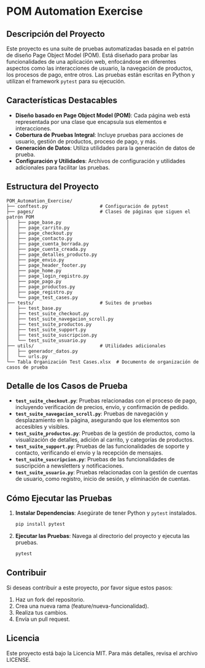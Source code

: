 
# POM Automation Exercise

## Descripción del Proyecto

Este proyecto es una suite de pruebas automatizadas basada en el patrón de diseño Page Object Model (POM). Está diseñado para probar las funcionalidades de una aplicación web, enfocándose en diferentes aspectos como las interacciones de usuario, la navegación de productos, los procesos de pago, entre otros. Las pruebas están escritas en Python y utilizan el framework `pytest` para su ejecución.

## Características Destacables

- **Diseño basado en Page Object Model (POM)**: Cada página web está representada por una clase que encapsula sus elementos e interacciones.
- **Cobertura de Pruebas Integral**: Incluye pruebas para acciones de usuario, gestión de productos, proceso de pago, y más.
- **Generación de Datos**: Utiliza utilidades para la generación de datos de prueba.
- **Configuración y Utilidades**: Archivos de configuración y utilidades adicionales para facilitar las pruebas.

## Estructura del Proyecto

```plaintext
POM_Automation_Exercise/
├── conftest.py                   # Configuración de pytest
├── pages/                        # Clases de páginas que siguen el patrón POM
│   ├── page_base.py
│   ├── page_carrito.py
│   ├── page_checkout.py
│   ├── page_contacto.py
│   ├── page_cuenta_borrada.py
│   ├── page_cuenta_creada.py
│   ├── page_detalles_producto.py
│   ├── page_envio.py
│   ├── page_header_footer.py
│   ├── page_home.py
│   ├── page_login_registro.py
│   ├── page_pago.py
│   ├── page_productos.py
│   ├── page_registro.py
│   └── page_test_cases.py
├── tests/                        # Suites de pruebas
│   ├── test_base.py
│   ├── test_suite_checkout.py
│   ├── test_suite_navegacion_scroll.py
│   ├── test_suite_productos.py
│   ├── test_suite_support.py
│   ├── test_suite_suscripcion.py
│   └── test_suite_usuario.py
├── utils/                        # Utilidades adicionales
│   ├── generador_datos.py
│   └── urls.py
└── Tabla Organización Test Cases.xlsx  # Documento de organización de casos de prueba
```

## Detalle de los Casos de Prueba

- **`test_suite_checkout.py`**: Pruebas relacionadas con el proceso de pago, incluyendo verificación de precios, envío, y confirmación de pedido.
- **`test_suite_navegacion_scroll.py`**: Pruebas de navegación y desplazamiento en la página, asegurando que los elementos son accesibles y visibles.
- **`test_suite_productos.py`**: Pruebas de la gestión de productos, como la visualización de detalles, adición al carrito, y categorías de productos.
- **`test_suite_support.py`**: Pruebas de las funcionalidades de soporte y contacto, verificando el envío y la recepción de mensajes.
- **`test_suite_suscripcion.py`**: Pruebas de las funcionalidades de suscripción a newsletters y notificaciones.
- **`test_suite_usuario.py`**: Pruebas relacionadas con la gestión de cuentas de usuario, como registro, inicio de sesión, y eliminación de cuentas.

## Cómo Ejecutar las Pruebas

1. **Instalar Dependencias**: Asegúrate de tener Python y `pytest` instalados.
    ```sh
    pip install pytest
    ```

2. **Ejecutar las Pruebas**: Navega al directorio del proyecto y ejecuta las pruebas.
    ```sh
    pytest
    ```

## Contribuir

Si deseas contribuir a este proyecto, por favor sigue estos pasos:

1. Haz un fork del repositorio.
2. Crea una nueva rama (feature/nueva-funcionalidad).
3. Realiza tus cambios.
4. Envía un pull request.

## Licencia

Este proyecto está bajo la Licencia MIT. Para más detalles, revisa el archivo LICENSE.

